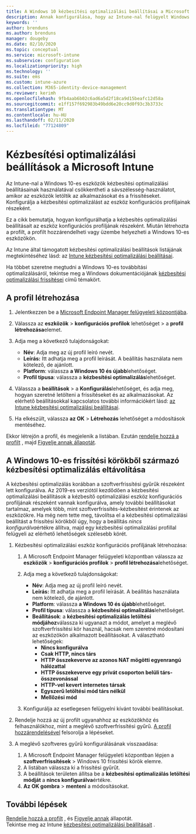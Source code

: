 ```yaml
---
title: A Windows 10 kézbesítési optimalizálási beállításai a Microsoft Intuneban – Azure | Microsoft Docs
description: Annak konfigurálása, hogy az Intune-nal felügyelt Windows 10-es eszközök hogyan használják a kézbesítési optimalizálást. Az Intune-ban hozzon létre egy eszköz-konfigurációs profilt a frissítések internetről történő telepítéséhez. Azt is megtudhatja, hogyan lehet lecserélni a meglévő frissítési gyűrűket egy kézbesítési optimalizálási profillal.
keywords: ''
author: brenduns
ms.author: brenduns
manager: dougeby
ms.date: 02/10/2020
ms.topic: conceptual
ms.service: microsoft-intune
ms.subservice: configuration
ms.localizationpriority: high
ms.technology: ''
ms.suite: ems
ms.custom: intune-azure
ms.collection: M365-identity-device-management
ms.reviewer: kerimh
ms.openlocfilehash: 9fb4aab6b02c6ad6a5d2f18ca9d15beafc12d58a
ms.sourcegitcommit: e1ff157f692983b49bdd6e20cc9d0f93c3b3733c
ms.translationtype: MT
ms.contentlocale: hu-HU
ms.lasthandoff: 02/11/2020
ms.locfileid: "77124809"
---
```

# <a name="delivery-optimization-settings-in-microsoft-intune"></a>Kézbesítési optimalizálási beállítások a Microsoft Intune

Az Intune-nal a Windows 10-es eszközök kézbesítési optimalizálási beállításainak használatával csökkentheti a sávszélesség-használatot, amikor az eszközök letöltik az alkalmazásokat és a frissítéseket. Konfigurálja a kézbesítési optimalizálást az eszköz konfigurációs profiljainak részeként.  

Ez a cikk bemutatja, hogyan konfigurálhatja a kézbesítés optimalizálási beállításait az eszköz konfigurációs profiljának részeként. Miután létrehozta a profilt, a profilt hozzárendelheti vagy üzembe helyezheti a Windows 10-es eszközökön. 

Az Intune által támogatott kézbesítési optimalizálási beállítások listájának megtekintéséhez lásd: az [Intune kézbesítési optimalizálási beállításai](../delivery-optimization-settings.md).  

Ha többet szeretne megtudni a Windows 10-es továbbítási optimalizálásáról, tekintse meg a Windows dokumentációjának [kézbesítési optimalizálási frissítései](https://docs.microsoft.com/windows/deployment/update/waas-delivery-optimization) című témakört.  

## <a name="create-the-profile"></a>A profil létrehozása

1. Jelentkezzen be a [Microsoft Endpoint Manager felügyeleti központjába](https://go.microsoft.com/fwlink/?linkid=2109431).

2. Válassza az **eszközök** > **konfigurációs profilok** lehetőséget > a **profil létrehozása**elemet.

3. Adja meg a következő tulajdonságokat:

    - **Név**: Adja meg az új profil leíró nevét.
    - **Leírás:** Itt adhatja meg a profil leírását. A beállítás használata nem kötelező, de ajánlott.
    - **Platform**: válassza **a Windows 10 és újabb**lehetőséget.
    - **Profil típusa**: válassza a **kézbesítési optimalizálás**lehetőséget.

4. Válassza a **beállítások** > a **Konfigurálás**lehetőséget, és adja meg, hogyan szeretné letölteni a frissítéseket és az alkalmazásokat. Az elérhető beállításokkal kapcsolatos további információkért lásd: [az Intune kézbesítési optimalizálási beállításai](../delivery-optimization-settings.md).

5. Ha elkészült, válassza **az OK** > **Létrehozás** lehetőséget a módosítások mentéséhez.

Ekkor létrejön a profil, és megjelenik a listában. Ezután [rendelje hozzá a profilt](device-profile-assign.md) , majd [Figyelje annak állapotát](device-profile-monitor.md).

<!-- ## Move existing update rings to delivery optimization

**Delivery optimization** settings replace **Software updates – Windows 10 Update Rings**. Your existing update rings can be easily changed to use the **Delivery optimization** settings. To maintain the same settings when you create a delivery optimization profile, use the same *Delivery optimization download mode* and then set the same settings as you already use. However, you can choose to reconfigure delivery optimization settings to take advantage of the full range of addition settings that the Delivery Optimization profile can manage. 
-->

## <a name="remove-delivery-optimization-from-windows-10-update-rings"></a>A Windows 10-es frissítési körökből származó kézbesítési optimalizálás eltávolítása

A kézbesítési optimalizálás korábban a szoftverfrissítési gyűrűk részeként lett konfigurálva. Az 2019-es verziótól kezdődően a kézbesítési optimalizálási beállítások a kézbesítő optimalizálási eszköz konfigurációs profiljának részeként vannak konfigurálva, amely további beállításokat tartalmaz, amelyek több, mint szoftverfrissítés-kézbesítést érintenek az eszközökre. Ha még nem tette meg, távolítsa el a kézbesítési optimalizálási beállítást a frissítési körökből úgy, hogy a beállítás *nincs konfigurálva*értékre állítva, majd egy kézbesítési optimalizálási profillal felügyeli az elérhető lehetőségek szélesebb körét.

1. Kézbesítési optimalizálási eszköz konfigurációs profiljának létrehozása:

    1. A Microsoft Endpoint Manager felügyeleti központban válassza az **eszközök** > **konfigurációs profilok** > **profil létrehozása**lehetőséget.
    2. Adja meg a következő tulajdonságokat:

        - **Név**: Adja meg az új profil leíró nevét.
        - **Leírás:** Itt adhatja meg a profil leírását. A beállítás használata nem kötelező, de ajánlott.
        - **Platform**: válassza **a Windows 10 és újabb**lehetőséget.
        - **Profil típusa**: válassza a **kézbesítési optimalizálás**lehetőséget.
        - **Beállítások**: a **kézbesítési optimalizálás letöltési módjához**válassza ki ugyanazt a módot, amelyet a meglévő szoftverfrissítési kör használ, hacsak nem szeretné módosítani az eszközökön alkalmazott beállításokat. A választható lehetőségek:
            - **Nincs konfigurálva**
            - **Csak HTTP, nincs társ**
            - **HTTP összekeverve az azonos NAT mögötti egyenrangú hálózattal**
            - **HTTP összekeverve egy privát csoporton belüli társ-összevonással**
            - **HTTP-vel kevert internetes társak**
            - **Egyszerű letöltési mód társ nélkül**
            - **Mellőzési mód**
    3. Konfigurálja az esetlegesen felügyelni kívánt további beállításokat.

2. Rendelje hozzá az új profilt ugyanahhoz az eszközökhöz és felhasználókhoz, mint a meglévő szoftverfrissítési gyűrű. [A profil hozzárendelésével](device-profile-assign.md) felsorolja a lépéseket.

3. A meglévő szoftveres gyűrű konfigurálásának visszaadása:
    1. A Microsoft Endpoint Manager felügyeleti központban lépjen a **szoftverfrissítések** > Windows 10 frissítési körök elemre.
    2. A listában válassza ki a frissítési gyűrűt.
    3. A beállítások területen állítsa be a **kézbesítési optimalizálás letöltési módját** a **nincs konfigurálva**értékre.
    4. **Az OK gombra** > **menteni** a módosításokat.

## <a name="next-steps"></a>További lépések

[Rendelje hozzá a profilt](device-profile-assign.md) , és [Figyelje annak](device-profile-monitor.md) állapotát.  
Tekintse meg az Intune [kézbesítési optimalizálási beállításait](../delivery-optimization-settings.md) .
